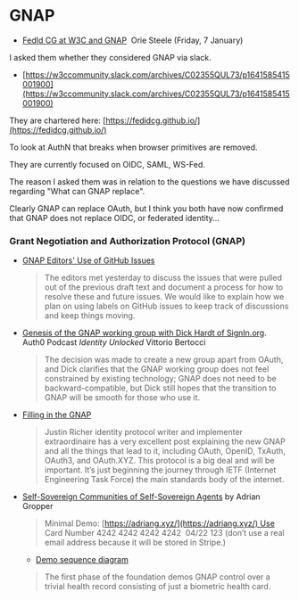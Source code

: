# GNAP
* [FedId CG at W3C and GNAP](https://lists.w3.org/Archives/Public/public-credentials/2022Jan/0065.html)  Orie Steele (Friday, 7 January)

I asked them whether they considered GNAP via slack.

* [https://w3ccommunity.slack.com/archives/C02355QUL73/p1641585415001900](https://w3ccommunity.slack.com/archives/C02355QUL73/p1641585415001900)

They are chartered here: [](https://fedidcg.github.io/)[https://fedidcg.github.io/](https://fedidcg.github.io/)

To look at AuthN that breaks when browser primitives are removed.

They are currently focused on OIDC, SAML, WS-Fed.

The reason I asked them was in relation to the questions we have discussed regarding "What can GNAP replace".

Clearly GNAP can replace OAuth, but I think you both have now confirmed that GNAP does not replace OIDC, or federated identity...


### Grant Negotiation and Authorization Protocol (GNAP)

* [GNAP Editors' Use of GitHub Issues](https://aaronparecki.com/2020/11/25/4/gnap-github-issues) 
  > The editors met yesterday to discuss the issues that were pulled out of the previous draft text and document a process for how to resolve these and future issues. We would like to explain how we plan on using labels on GitHub issues to keep track of discussions and keep things moving. 

* [Genesis of the GNAP working group with Dick Hardt of SignIn.org](https://auth0.com/blog/identity-unlocked-explained-episode-6/). Auth0 Podcast *Identity Unlocked* Vittorio Bertocci
  > The decision was made to create a new group apart from OAuth, and Dick clarifies that the GNAP working group does not feel constrained by existing technology; GNAP does not need to be backward-compatible, but Dick still hopes that the transition to GNAP will be smooth for those who use it. 
* [Filling in the GNAP](https://medium.com/@justinsecurity/filling-in-the-gnap-a032453eaf8c)
  > Justin Richer identity protocol writer and implementer extraordinaire has a very excellent post explaining the new GNAP and all the things that lead to it, including OAuth, OpenID, TxAuth, OAuth3, and OAuth.XYZ. This protocol is a big deal and will be important. It’s just beginning the journey through IETF (Internet Engineering Task Force) the main standards body of the internet.
* [Self-Sovereign Communities of Self-Sovereign Agents](https://iiw.idcommons.net/10H/_Self-Sovereign_Communities_of_Self-Sovereign_Agents) by Adrian Gropper
  > Minimal Demo: [https://adriang.xyz/](https://adriang.xyz/) Use Card Number 4242 4242 4242 4242  04/22 123 (don’t use a real email address because it will be stored in Stripe.)
  * [Demo sequence diagram](https://github.com/HIEofOne/Trustee-Community/wiki)
  > The first phase of the foundation demos GNAP control over a trivial health record consisting of just a biometric health card.

